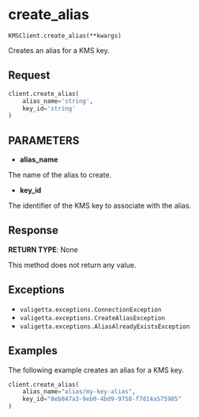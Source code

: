 # create_alias

`KMSClient.create_alias(**kwargs)`

Creates an alias for a KMS key.

## Request

```python
client.create_alias(
    alias_name='string',
    key_id='string'
)
```

## PARAMETERS

- **alias_name**

The name of the alias to create.

- **key_id**

The identifier of the KMS key to associate with the alias.

## Response

**RETURN TYPE**: None

This method does not return any value.

## Exceptions

- `valigetta.exceptions.ConnectionException`
- `valigetta.exceptions.CreateAliasException`
- `valigetta.exceptions.AliasAlreadyExistsException`

## Examples

The following example creates an alias for a KMS key.

```python
client.create_alias(
    alias_name="alias/my-key-alias",
    key_id="8eb847a3-9eb0-4bd9-9758-f7d14a575985"
)
```
